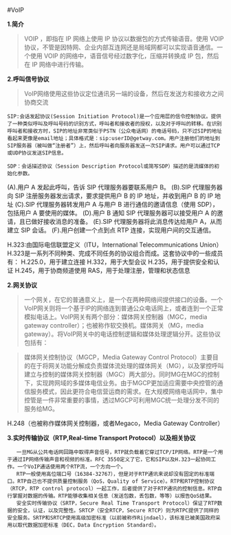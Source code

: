 #VoIP

**1.简介**

>VOIP ，即指在 IP 网络上使用 IP 协议以数据包的方式传输语音。使用 VOIP 协议，不管是因特网、企业内部互连网还是局域网都可以实现语音通信。一个使用 VOIP 的网络中，语音信号经过数字化，压缩并转换成 IP 包，然后在 IP 网络中进行传输。 

**2.呼叫信号协议**

>VoIP网络使用这些协议定位通讯另一端的设备，然后在发送方和接收方之间协商交流


```
SIP:会话发起协议(Session Initiation Protocol)是一个应用层的信令控制协议。提供了一种类似呼叫及呼叫号码的识别方式，呼叫者和接收者的授权，以及对于呼叫的转移。在识别呼叫者和接收方时，SIP的地址非常类似于PSTN（公众电话网）的电话号码，只不过SIP的地址看起来更像是email地址；具体格式是：sip:userID@getway.com。用户注册他们的地址到SIP服务器（被叫做“注册者”）上，然后呼叫者向服务器发送一次SIP请求。用户可以通过TCP或UDP协议发送SIP信息。
```
```
SDP：会话描述协议（Session Description Protocol或简写SDP）描述的是流媒体的初始化参数。
```
(A).用户 A 发起此呼叫，告诉 SIP 代理服务器要联系用户 B。
(B).SIP 代理服务器向 SIP 注册服务器发出请求，要求提供用户 B 的 IP 地址，并收到用户 B 的 IP 地址
(C).SIP 代理服务器转发用户 A 与用户 B 进行通信的邀请信息（使用 SDP），包括用户 A 要使用的媒体。
(D).用户 B 通知 SIP 代理服务器可以接受用户 A 的邀请，且已做好接收消息的准备。
(E).SIP 代理服务器将此消息传达给用户 A，从而建立 SIP 会话。
(F).用户创建一个点到点 RTP 连接，实现用户间的交互通信。



H.323:由国际电信联盟定义（ITU，International Telecommunications Union）H.323是一系列不同种类、完成不同任务的协议组合而成。这套协议中的一些成员有：
	H.225.0，用于建立连接
	H.332，用于大型会议
	H.235，用于提供安全和认证
	H.245，用于协商频道使用
	RAS，用于处理注册，管理和状态信息



**2.网关协议**
>一个网关，在它的普通意义上，是一个在两种网络间提供接口的设备。一个VoIP网关则将一个基于IP的网络连到普通公众电话网上，或者连到一个正常模拟电话上。VoIP网关有两个部分：媒体网关控制器（MGC，media gateway controller）；也被称作软交换机。媒体网关（MG，media gateway）。将VoIP网关中的电话控制逻辑和媒体处理逻辑分开。这些协议包括有：
	
>媒体网关控制协议（MGCP，Media Gateway Control Protocol）主要目的在于将网关功能分解成负责媒体流处理的媒体网关（MG），以及掌控呼叫建立与控制的媒体网关控制器（MGC）两大部分。同时MG在MGC的控制下，实现跨网域的多媒体电信业务。由于MGCP更加适应需要中央控管的通信服务模式，因此更符合电信营运商的需求。在大规模网络电话网中，集中控管是一件非常重要的事情，透过MGCP可利用MGC统一处理分发不同的服务给MG。

H.248（也被称作媒体网关控制器，或者Megaco，Media Gateway Controller）


**3.实时传输协议（RTP,Real-time Transport Protocol）以及相关协议**
```
   一旦MG从公共电话网回路中取得声音信号，RTP就负载着它穿过TCP/IP网络。RTP是一个用于通过IP网络传输声音和视频的标准。RFC 3550定义了它，它和SIP以及H.323一起协同工作。一个VoIP通话使用两个RTP流，一个方向一个。
   RTP一般使用高位端口号（16384-32767），但是对于RTP通讯来说却没有固定的标准端口。RTP自己也不提供质量控制服务（QoS，Quality of Service）。RTP和RTP控制协议（RTCP，RTP control protocol）一起工作，后者提供了对于RTP通讯的控制信息。RTP自行掌握对数据的传输。RTP能够收集相关信息（发送包数，丢包数，等等）以报告QoS结果。
   安全实时传输协议（SRTP，Secure Real Time Transport Protocol）保证了RTP数据的安全，认证，以及完整性。SRTCP（安全RTCP，Secure RTCP）则为RTPC提供了同样的安全服务。SRTP和SRTCP使用高级加密标准（以前被称作Rijndael），该标准已被美国政府采用以取代数据加密标准（DEC，Data Encryption Standard）。
```